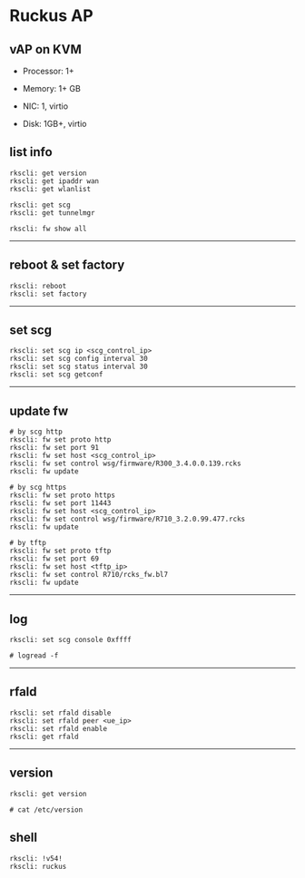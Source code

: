 # Ruckus AP #


## vAP on KVM

* Processor: 1+

* Memory: 1+ GB

* NIC: 1, virtio

* Disk: 1GB+, virtio


## list info

```
rkscli: get version
rkscli: get ipaddr wan
rkscli: get wlanlist

rkscli: get scg
rkscli: get tunnelmgr

rkscli: fw show all
```


---

## reboot & set factory

```
rkscli: reboot
rkscli: set factory
```


---

## set scg

```
rkscli: set scg ip <scg_control_ip>
rkscli: set scg config interval 30
rkscli: set scg status interval 30
rkscli: set scg getconf
```


---

## update fw

```
# by scg http
rkscli: fw set proto http
rkscli: fw set port 91
rkscli: fw set host <scg_control_ip>
rkscli: fw set control wsg/firmware/R300_3.4.0.0.139.rcks
rkscli: fw update

# by scg https
rkscli: fw set proto https
rkscli: fw set port 11443
rkscli: fw set host <scg_control_ip>
rkscli: fw set control wsg/firmware/R710_3.2.0.99.477.rcks
rkscli: fw update

# by tftp
rkscli: fw set proto tftp
rkscli: fw set port 69
rkscli: fw set host <tftp_ip>
rkscli: fw set control R710/rcks_fw.bl7
rkscli: fw update
```

---

## log

```
rkscli: set scg console 0xffff

# logread -f
```

---

## rfald

```
rkscli: set rfald disable
rkscli: set rfald peer <ue_ip>
rkscli: set rfald enable
rkscli: get rfald
```

---

## version

```
rkscli: get version

# cat /etc/version
```

## shell

```
rkscli: !v54!
rkscli: ruckus
```
